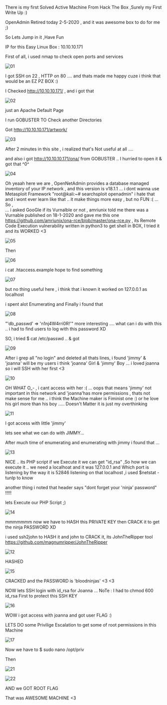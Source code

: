 There is my first Solved Active Machine From Hack The Box ,Surely my First Write Up :) 

OpenAdmin Retired today 2-5-2020 , and it was awesome box to do for me ;)

So Lets Jump in it ,Have Fun

IP for this Easy Linux Box : 10.10.10.171

First of all, i used nmap to check open ports and services

![01](https://user-images.githubusercontent.com/43730847/80852285-6078cf80-8bf5-11ea-999b-8314b529c011.png)

I got SSH on 22 , HTTP on 80 .... and thats made me happy cuze i think that would be an EZ PZ BOX :) 

I Checked http://10.10.10.171/ , and i got that

![02](https://user-images.githubusercontent.com/43730847/80852943-bd2ab900-8bfa-11ea-9926-0abdc629f0b7.png)

just an Apache Default Page 

I run GOBUSTER TO Check another Directories 

Got http://10.10.10.171/artwork/

![03](https://user-images.githubusercontent.com/43730847/80853169-7473ff80-8bfc-11ea-912c-30533ce5a28c.png)

After 2 minutes in this site , i realized that's Not useful at all ....

and also i got http://10.10.10.171/ona/ from GOBUSTER .. I hurried to open it & got that ^0^

![04](https://user-images.githubusercontent.com/43730847/80853353-16e0b280-8bfe-11ea-88d5-1bb64fc0f575.png)





Oh yeaah here we are  , OpenNetAdmin provides a database managed inventory of your IP network , and this version is v18.1.1 ... i dont wanna use Metasploit Framework "root@kali:~# searchsploit openadmin" i hate that and i wont ever learn like that .. it make things more easy , but no FUN :( ... So ,  
... i asked GooGle if its Vurnalble or not  , amriunix told me there was a Vurnable published on 18-1-2020 and gave me this one
https://github.com/amriunix/ona-rce/blob/master/ona-rce.py , its Remote Code Execution vulnerability written in python3
to get shell in BOX, I tried it and its WORKED <3 
 

![05](https://user-images.githubusercontent.com/43730847/80854881-96c04a00-8c09-11ea-9d95-62db27f899e5.png)

Then 

![06](https://user-images.githubusercontent.com/43730847/80854940-3087f700-8c0a-11ea-9663-2427abdacd37.png)

i cat .htaccess.example hope to find something 

![07](https://user-images.githubusercontent.com/43730847/80855440-42b86400-8c0f-11ea-8d50-57db3bed73bf.png)

but no thing useful here , i think that i known it worked on 127.0.0.1 as localhost 

i spent alot Enumerating and Finally i found that 

![08](https://user-images.githubusercontent.com/43730847/80855539-f3befe80-8c0f-11ea-8950-113f9a9e018b.png)

"'db_passwd' => 'n1nj4W4rri0R!'" more interesting .... what can i do with this .. i had to find users to log with 
this password XD 

SO, i tried $ cat /etc/passwd .. & got  

![09](https://user-images.githubusercontent.com/43730847/80855642-d63e6480-8c10-11ea-80b7-2ec59d7a8fe3.png)

After i grep all "no login" and deleted all thats lines, i found 'jimmy' & 'joanna' will be my users 
i think 'joanna' Girl & 'jimmy' Boy ... i loved joanna so i will SSH with her first <3 

![10](https://user-images.githubusercontent.com/43730847/80855797-09352800-8c12-11ea-930d-abe009209149.png)

OH WHAT O_- , i cant access with her :( ... oops that means 'jimmy' not important in this network and 'joanna'has more 
permissions , thats not make sense for me .. i think the Machine maker is Fiminist one :) or he love his girl more than his boy ..... Doesn't Matter it is just my overthinking 

![11](https://user-images.githubusercontent.com/43730847/80855926-667da900-8c13-11ea-8786-80f130768bd7.png)

I  got access with little 'jimmy'

lets see what we can do with JIMMY...

After much time of enumerating and enumerating with jimmy i found that ...

![13](https://user-images.githubusercontent.com/43730847/80856604-536dd780-8c19-11ea-9d90-3433403a1594.png)

NICE .. its PHP script if we Execute it we can get "id_rsa" ,So how we can execute it .. we need a localhoat and it was 
127.0.0.1 and Which port is listening by the way it is 52846 listening on that localhost ,i used $netstat -tunlp to know

another thing i noted that header says "dont forget your 'ninja' password" !!!!!

lets Execute our PHP Script ;)

![14](https://user-images.githubusercontent.com/43730847/80856772-d2afdb00-8c1a-11ea-970f-9a8d2b7fcc77.png)

mmmmmmm now we have to HASH this PRIVATE KEY then CRACK it to get the ninja PASSWORD XD 

i used ssh2john to HASH it and john to CRACK it, its JohnTheRipper tool https://github.com/magnumripper/JohnTheRipper

![12](https://user-images.githubusercontent.com/43730847/80857075-36d39e80-8c1d-11ea-967a-3e2c77f77528.png)
 
 HASHED
 
![15](https://user-images.githubusercontent.com/43730847/80857202-469fb280-8c1e-11ea-891a-ed85f13f19d3.png)

 CRACKED and the PASSWORD is  'bloodninjas' <3 <3 
 
 NOW lets SSH login  with id_rsa for Joanna ... NoTe : I had to chmod 600 id_rsa First to protect this SSH KEY  
 
 ![16](https://user-images.githubusercontent.com/43730847/80857297-245a6480-8c1f-11ea-866a-22ee76b607e8.png)

WOW i got access with joanna and got user FLAG :) 

LETS DO some Privilige Escalation to get some of root permissions in this Machine

![17](https://user-images.githubusercontent.com/43730847/80858252-46a3b080-8c26-11ea-9d63-337fbcd49f40.png)

Now we have to $ sudo nano /opt/priv 

Then 

![21](https://user-images.githubusercontent.com/43730847/80858305-9edab280-8c26-11ea-868c-aad304b6de25.png)

![22](https://user-images.githubusercontent.com/43730847/80858319-ae59fb80-8c26-11ea-94e3-5b28b9c99c0f.png)

AND we GOT ROOT FLAG 

That was AWESOME MACHINE <3 


















































